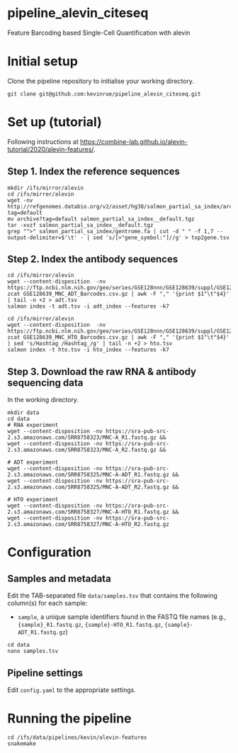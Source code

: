 
# pipeline_alevin_citeseq

<!-- badges: start -->
<!-- badges: end -->

Feature Barcoding based Single-Cell Quantification with alevin

# Initial setup

Clone the pipeline repository to initialise your working directory.

```
git clone git@github.com:kevinrue/pipeline_alevin_citeseq.git
```

# Set up (tutorial)

Following instructions at <https://combine-lab.github.io/alevin-tutorial/2020/alevin-features/>.

## Step 1. Index the reference sequences

```
mkdir /ifs/mirror/alevin
cd /ifs/mirror/alevin
wget -nv http://refgenomes.databio.org/v2/asset/hg38/salmon_partial_sa_index/archive?tag=default
mv archive?tag=default salmon_partial_sa_index__default.tgz
tar -xvzf salmon_partial_sa_index__default.tgz
grep "^>" salmon_partial_sa_index/gentrome.fa | cut -d " " -f 1,7 --output-delimiter=$'\t' - | sed 's/[>"gene_symbol:"]//g' > txp2gene.tsv
```

## Step 2. Index the antibody sequences

```
cd /ifs/mirror/alevin
wget --content-disposition  -nv https://ftp.ncbi.nlm.nih.gov/geo/series/GSE128nnn/GSE128639/suppl/GSE128639_MNC_ADT_Barcodes.csv.gz
zcat GSE128639_MNC_ADT_Barcodes.csv.gz | awk -F "," '{print $1"\t"$4}' | tail -n +2 > adt.tsv
salmon index -t adt.tsv -i adt_index --features -k7
```

```
cd /ifs/mirror/alevin
wget --content-disposition  -nv https://ftp.ncbi.nlm.nih.gov/geo/series/GSE128nnn/GSE128639/suppl/GSE128639_MNC_HTO_Barcodes.csv.gz
zcat GSE128639_MNC_HTO_Barcodes.csv.gz | awk -F "," '{print $1"\t"$4}' | sed 's/Hashtag /Hashtag_/g' | tail -n +2 > hto.tsv
salmon index -t hto.tsv -i hto_index --features -k7
```

## Step 3. Download the raw RNA & antibody sequencing data

In the working directory.

```
mkdir data
cd data
# RNA experiment
wget --content-disposition -nv https://sra-pub-src-2.s3.amazonaws.com/SRR8758323/MNC-A_R1.fastq.gz && 
wget --content-disposition -nv https://sra-pub-src-2.s3.amazonaws.com/SRR8758323/MNC-A_R2.fastq.gz &&

# ADT experiment
wget --content-disposition -nv https://sra-pub-src-2.s3.amazonaws.com/SRR8758325/MNC-A-ADT_R1.fastq.gz &&
wget --content-disposition -nv https://sra-pub-src-2.s3.amazonaws.com/SRR8758325/MNC-A-ADT_R2.fastq.gz &&

# HTO experiment
wget --content-disposition -nv https://sra-pub-src-2.s3.amazonaws.com/SRR8758327/MNC-A-HTO_R1.fastq.gz &&
wget --content-disposition -nv https://sra-pub-src-2.s3.amazonaws.com/SRR8758327/MNC-A-HTO_R2.fastq.gz
```

# Configuration

## Samples and metadata

Edit the TAB-separated file `data/samples.tsv` that contains the following column(s) for each sample:

- `sample`, a unique sample identifiers found in the FASTQ file names (e.g., `{sample}_R1.fastq.gz`, `{sample}-HTO_R1.fastq.gz`, `{sample}-ADT_R1.fastq.gz`)

```
cd data
nano samples.tsv
```

## Pipeline settings

Edit `config.yaml` to the appropriate settings.

# Running the pipeline

```
cd /ifs/data/pipelines/kevin/alevin-features
snakemake
```
